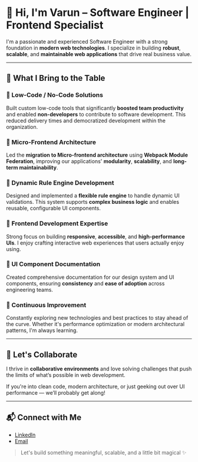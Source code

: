 # 👋 Hi, I'm Varun – Software Engineer | Frontend Specialist

I'm a passionate and experienced Software Engineer with a strong foundation in **modern web technologies**. I specialize in building **robust**, **scalable**, and **maintainable web applications** that drive real business value.

---

## 🚀 What I Bring to the Table

### 🧩 Low-Code / No-Code Solutions  
Built custom low-code tools that significantly **boosted team productivity** and enabled **non-developers** to contribute to software development. This reduced delivery times and democratized development within the organization.

### 🧱 Micro-Frontend Architecture  
Led the **migration to Micro-frontend architecture** using **Webpack Module Federation**, improving our applications' **modularity**, **scalability**, and **long-term maintainability**.

### 🧠 Dynamic Rule Engine Development  
Designed and implemented a **flexible rule engine** to handle dynamic UI validations. This system supports **complex business logic** and enables reusable, configurable UI components.

### 🎯 Frontend Development Expertise  
Strong focus on building **responsive**, **accessible**, and **high-performance UIs**. I enjoy crafting interactive web experiences that users actually enjoy using.

### 📘 UI Component Documentation  
Created comprehensive documentation for our design system and UI components, ensuring **consistency** and **ease of adoption** across engineering teams.

### 🔁 Continuous Improvement  
Constantly exploring new technologies and best practices to stay ahead of the curve. Whether it's performance optimization or modern architectural patterns, I'm always learning.

---

## 🤝 Let's Collaborate

I thrive in **collaborative environments** and love solving challenges that push the limits of what’s possible in web development.

If you're into clean code, modern architecture, or just geeking out over UI performance — we’ll probably get along!

---

## 📬 Connect with Me

- [LinkedIn](https://www.linkedin.com/in/varun-kelkar-36178b135/)
- [Email](mailto:vnkelkar11@gmail.com)

> Let's build something meaningful, scalable, and a little bit magical ✨

<!--
**Varun-Kelkar/Varun-Kelkar** is a ✨ _special_ ✨ repository because its `README.md` (this file) appears on your GitHub profile.

Here are some ideas to get you started:

- 🔭 I’m currently working on ...
- 🌱 I’m currently learning ...
- 👯 I’m looking to collaborate on ...
- 🤔 I’m looking for help with ...
- 💬 Ask me about ...
- 📫 How to reach me: ...
- 😄 Pronouns: ...
- ⚡ Fun fact: ...
-->
